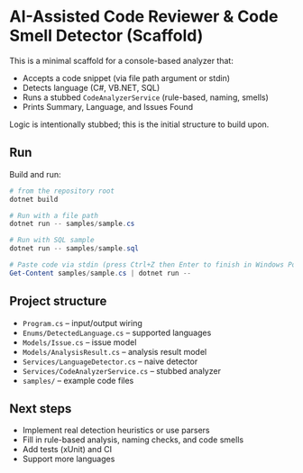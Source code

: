# AI-Assisted Code Reviewer & Code Smell Detector (Scaffold)

This is a minimal scaffold for a console-based analyzer that:

- Accepts a code snippet (via file path argument or stdin)
- Detects language (C#, VB.NET, SQL)
- Runs a stubbed `CodeAnalyzerService` (rule-based, naming, smells)
- Prints Summary, Language, and Issues Found

Logic is intentionally stubbed; this is the initial structure to build upon.

## Run

Build and run:

```powershell
# from the repository root
dotnet build

# Run with a file path
dotnet run -- samples/sample.cs

# Run with SQL sample
dotnet run -- samples/sample.sql

# Paste code via stdin (press Ctrl+Z then Enter to finish in Windows PowerShell)
Get-Content samples/sample.cs | dotnet run --
```

## Project structure

- `Program.cs` – input/output wiring
- `Enums/DetectedLanguage.cs` – supported languages
- `Models/Issue.cs` – issue model
- `Models/AnalysisResult.cs` – analysis result model
- `Services/LanguageDetector.cs` – naive detector
- `Services/CodeAnalyzerService.cs` – stubbed analyzer
- `samples/` – example code files

## Next steps

- Implement real detection heuristics or use parsers
- Fill in rule-based analysis, naming checks, and code smells
- Add tests (xUnit) and CI
- Support more languages